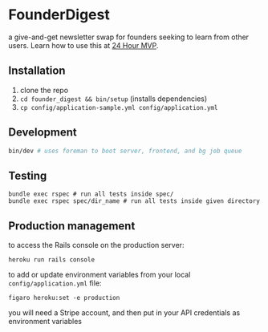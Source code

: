 # FounderDigest
a give-and-get newsletter swap for founders seeking to learn from other users. Learn how to use this at [24 Hour MVP](https://founderhacker.com/24-hour-mvp).

## Installation
1. clone the repo
1. `cd founder_digest && bin/setup` (installs dependencies)
1. `cp config/application-sample.yml config/application.yml`

## Development
```sh
bin/dev # uses foreman to boot server, frontend, and bg job queue
```

## Testing
```
bundle exec rspec # run all tests inside spec/
bundle exec rspec spec/dir_name # run all tests inside given directory
```
## Production management
to access the Rails console on the production server:
```
heroku run rails console
```
to add or update environment variables from your local `config/application.yml` file:
```
figaro heroku:set -e production
```
you will need a Stripe account, and then put in your API credentials as environment variables
